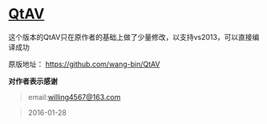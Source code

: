 # [QtAV](http://www.qtav.org)
这个版本的QtAV只在原作者的基础上做了少量修改，以支持vs2013，可以直接编译成功

原版地址：
https://github.com/wang-bin/QtAV

**对作者表示感谢**

> email:willing4567@163.com

> 2016-01-28
